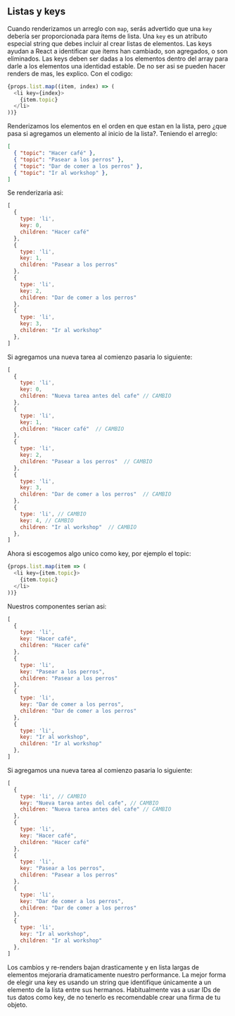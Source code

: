 ## Listas y keys
Cuando renderizamos un arreglo con `map`, serás advertido que una `key` debería ser proporcionada para ítems de lista. Una `key` es un atributo especial string que debes incluir al crear listas de elementos.
Las keys ayudan a React a identificar que ítems han cambiado, son agregados, o son eliminados. Las keys deben ser dadas a los elementos dentro del array para darle a los elementos una identidad estable. De no ser asi se pueden hacer renders de mas, les explico.
Con el codigo:
```javascript
{props.list.map((item, index) => (
  <li key={index}>
    {item.topic}
  </li>
))}
```
Renderizamos los elementos en el orden en que estan en la lista, pero ¿que pasa si agregamos un elemento al inicio de la lista?.
Teniendo el arreglo:
```json
[
  { "topic": "Hacer café" },
  { "topic": "Pasear a los perros" },
  { "topic": "Dar de comer a los perros" },
  { "topic": "Ir al workshop" },
]
```
Se renderizaria asi:
```javascript
[
  { 
    type: 'li',
    key: 0,
    children: "Hacer café" 
  },
  { 
    type: 'li',
    key: 1,
    children: "Pasear a los perros" 
  },
  { 
    type: 'li',
    key: 2,
    children: "Dar de comer a los perros" 
  },
  { 
    type: 'li',
    key: 3,
    children: "Ir al workshop" 
  },
]
```
Si agregamos una nueva tarea al comienzo pasaria lo siguiente:
```javascript
[
  { 
    type: 'li',
    key: 0,
    children: "Nueva tarea antes del cafe" // CAMBIO
  },
  { 
    type: 'li',
    key: 1,
    children: "Hacer café"  // CAMBIO
  },
  { 
    type: 'li',
    key: 2,
    children: "Pasear a los perros"  // CAMBIO
  },
  { 
    type: 'li',
    key: 3,
    children: "Dar de comer a los perros"  // CAMBIO
  },
  { 
    type: 'li', // CAMBIO
    key: 4, // CAMBIO
    children: "Ir al workshop"  // CAMBIO
  },
]
```
Ahora si escogemos algo unico como key, por ejemplo el topic:
```javascript
{props.list.map(item => (
  <li key={item.topic}>
    {item.topic}
  </li>
))}
```
Nuestros componentes serian asi:
```javascript
[
  { 
    type: 'li',
    key: "Hacer café",
    children: "Hacer café" 
  },
  { 
    type: 'li',
    key: "Pasear a los perros",
    children: "Pasear a los perros" 
  },
  { 
    type: 'li',
    key: "Dar de comer a los perros",
    children: "Dar de comer a los perros" 
  },
  { 
    type: 'li',
    key: "Ir al workshop",
    children: "Ir al workshop" 
  },
]
```
Si agregamos una nueva tarea al comienzo pasaria lo siguiente:
```javascript
[
  { 
    type: 'li', // CAMBIO
    key: "Nueva tarea antes del cafe", // CAMBIO
    children: "Nueva tarea antes del cafe" // CAMBIO
  },
  { 
    type: 'li',
    key: "Hacer café",
    children: "Hacer café" 
  },
  { 
    type: 'li',
    key: "Pasear a los perros",
    children: "Pasear a los perros" 
  },
  { 
    type: 'li',
    key: "Dar de comer a los perros",
    children: "Dar de comer a los perros" 
  },
  { 
    type: 'li',
    key: "Ir al workshop",
    children: "Ir al workshop" 
  },
]
```
Los cambios y re-renders bajan drasticamente y en lista largas de elementos mejoraria dramaticamente nuestro performance.
La mejor forma de elegir una key es usando un string que identifique únicamente a un elemento de la lista entre sus hermanos. Habitualmente vas a usar IDs de tus datos como key, de no tenerlo es recomendable crear una firma de tu objeto.
